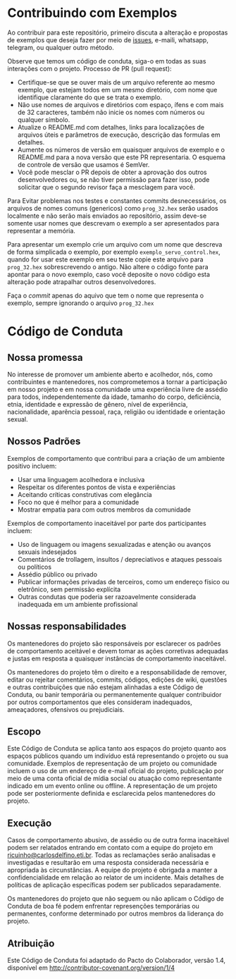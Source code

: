 # Contribuindo com Exemplos

Ao contribuir para este repositório, primeiro discuta a alteração e propostas de exemplos que deseja fazer por meio de [issues](./issues), e-maili, whatsapp, telegram, ou qualquer outro método.

Observe que temos um código de conduta, siga-o em todas as suas interações com o projeto.
Processo de PR (pull request):

- Certifique-se que se ouver mais de um arquivo referente ao mesmo exemplo, que estejam todos em um mesmo diretório, com nome que identifique claramente do que se trata o exemplo.
- Não use nomes de arquivos e diretórios com espaço, ífens e com mais de 32 caracteres, também não inicie os nomes com números ou qualquer símbolo.
- Atualize o README.md com detalhes, links para localizações de arquivos úteis e parâmetros de execução, descrição das formulas em detalhes.
- Aumente os números de versão em quaisquer arquivos de exemplo e o README.md para a nova versão que este PR representaria. O esquema de controle de versão que usamos é SemVer.
- Você pode mesclar o PR depois de obter a aprovação dos outros desenvolvedores ou, se não tiver permissão para fazer isso, pode solicitar que o segundo revisor faça a mesclagem para você.


Para Evitar problemas nos testes e constantes commits desnecessários, os arquivos de nomes comuns (genericos) como `prog_32.hex` serão usados localmente e não serão mais enviados ao repositório, assim deve-se somente usar nomes que descrevam o exemplo a ser apresentados para representar a memória.

Para apresentar um exemplo crie um arquivo com um nome que descreva de forma simplicada o exemplo, por exemplo `exemplo_servo_control.hex`, quando for usar este exemplo em seu teste copie este arquivo para `prog_32.hex` sobrescrevendo o antigo. Não altere o código fonte para apontar para o novo exemplo, caso você deposite o novo código esta alteração pode atrapalhar outros desenvolvedores.

Faça o _commit_ apenas do aquivo que tem o nome que representa o exemplo, sempre ignorando o arquivo `prog_32.hex`
# Código de Conduta 

## Nossa promessa

No interesse de promover um ambiente aberto e acolhedor, nós, como contribuintes e mantenedores, nos comprometemos a tornar a participação em nosso projeto e em nossa comunidade uma experiência livre de assédio para todos, independentemente da idade, tamanho do corpo, deficiência, etnia, identidade e expressão de gênero, nível de experiência, nacionalidade, aparência pessoal, raça, religião ou identidade e orientação sexual.

## Nossos Padrões

Exemplos de comportamento que contribui para a criação de um ambiente positivo incluem:

- Usar uma linguagem acolhedora e inclusiva
- Respeitar os diferentes pontos de vista e experiências
- Aceitando críticas construtivas com elegância
- Foco no que é melhor para a comunidade
- Mostrar empatia para com outros membros da comunidade

Exemplos de comportamento inaceitável por parte dos participantes incluem:

- Uso de linguagem ou imagens sexualizadas e atenção ou avanços sexuais indesejados
- Comentários de trollagem, insultos / depreciativos e ataques pessoais ou políticos
- Assédio público ou privado
- Publicar informações privadas de terceiros, como um endereço físico ou eletrônico, sem permissão explícita
- Outras condutas que poderia ser razoavelmente considerada inadequada em um ambiente profissional

## Nossas responsabilidades

Os mantenedores do projeto são responsáveis por esclarecer os padrões de comportamento aceitável e devem tomar as ações corretivas adequadas e justas em resposta a quaisquer instâncias de comportamento inaceitável.

Os mantenedores do projeto têm o direito e a responsabilidade de remover, editar ou rejeitar comentários, commits, códigos, edições de wiki, questões e outras contribuições que não estejam alinhadas a este Código de Conduta, ou banir temporária ou permanentemente qualquer contribuidor por outros comportamentos que eles consideram inadequados, ameaçadores, ofensivos ou prejudiciais.

## Escopo

Este Código de Conduta se aplica tanto aos espaços do projeto quanto aos espaços públicos quando um indivíduo está representando o projeto ou sua comunidade. Exemplos de representação de um projeto ou comunidade incluem o uso de um endereço de e-mail oficial do projeto, publicação por meio de uma conta oficial de mídia social ou atuação como representante indicado em um evento online ou offline. A representação de um projeto pode ser posteriormente definida e esclarecida pelos mantenedores do projeto.

## Execução

Casos de comportamento abusivo, de assédio ou de outra forma inaceitável podem ser relatados entrando em contato com a equipe do projeto em ricuinho@carlosdelfino.eti.br. Todas as reclamações serão analisadas e investigadas e resultarão em uma resposta considerada necessária e apropriada às circunstâncias. A equipe do projeto é obrigada a manter a confidencialidade em relação ao relator de um incidente. Mais detalhes de políticas de aplicação específicas podem ser publicados separadamente.

Os mantenedores do projeto que não seguem ou não aplicam o Código de Conduta de boa fé podem enfrentar represenções temporárias ou permanentes, conforme determinado por outros membros da liderança do projeto.

## Atribuição

Este Código de Conduta foi adaptado do Pacto do Colaborador, versão 1.4, disponível em http://contributor-covenant.org/version/1/4
